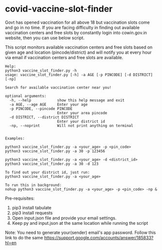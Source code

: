 # covid-vaccine-slot-finder

Govt has opened vaccination for all above 18 but vaccination slots come and go in no time.
If you are facing difficulty in finding out available vaccination centers and free slots by constantly login into cowin.gov.in website, then you can use below script.

This script monitors available vaccination centers and free slots based on given age and location (pincode/district) and will notify you at every hour via email if vaccination centers and free slots are available.


    Help:
    python3 vaccine_slot_finder.py -h
    usage: vaccine_slot_finder.py [-h] -a AGE [-p PINCODE] [-d DISTRICT] [-np]

    Search for available vaccination center near you!

    optional arguments:
      -h, --help            show this help message and exit
      -a AGE, --age AGE     Enter your age
      -p PINCODE, --pincode PINCODE
                            Enter your area pincode
      -d DISTRICT, --district DISTRICT
                            Enter your district id
      -np, --noprint        Will not print anything on terminal


    Examples:

    python3 vaccine_slot_finder.py -a <your_age> -p <pin_code>
    python3 vaccine_slot_finder.py -a 30 -p 123456
    
    python3 vaccine_slot_finder.py -a <your_age> -d <district_id>
    python3 vaccine_slot_finder.py -a 30 -d 123
    
    To find out your district id, just run:
    python3 vaccine_slot_finder.py -a <your_age>
    
    To run this in background:
    nohup python3 vaccine_slot_finder.py -a <your_age> -p <pin_code> -np &

Pre-requisites:
1. pip3 install tabulate
2. pip3 install requests
3. Open input.json file and provide your email settings.
4. Keep py and input.json at the same location while running the script

Note: You need to generate your(sender) email's app password. Follow this link to do the same https://support.google.com/accounts/answer/185833?hl=en
